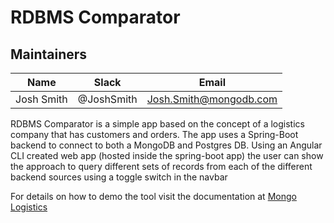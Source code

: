 # RDBMS Comparator

## Maintainers
| Name | Slack | Email |
|------- | -------- | ---------|
| Josh Smith | @JoshSmith | Josh.Smith@mongodb.com |


RDBMS Comparator is a simple app based on the concept of a logistics company that has customers and orders. 
The app uses a Spring-Boot backend to connect to both a MongoDB and Postgres DB. 
Using an Angular CLI created web app (hosted inside the spring-boot app) the user can show the approach to query different 
sets of records from each of the different backend sources using a toggle switch in the navbar

For details on how to demo the tool visit the documentation at [Mongo Logistics](https://mongodb-sc.github.io/rdbms-comparator/)
